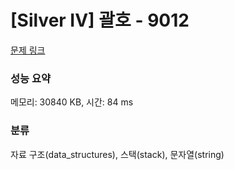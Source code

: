 # [Silver IV] 괄호 - 9012 

[문제 링크](https://www.acmicpc.net/problem/9012) 

### 성능 요약

메모리: 30840 KB, 시간: 84 ms

### 분류

자료 구조(data_structures), 스택(stack), 문자열(string)


